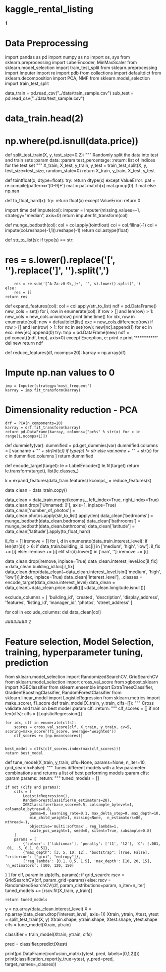 # kaggle_rental_listing

##### 1

# Data Preprocessing

import pandas as pd
import numpy as np
import os, sys
from sklearn.preprocessing import LabelEncoder, MinMaxScaler
from sklearn.model_selection import train_test_split
from sklearn.preprocessing import Imputer
import re
import pdb
from collections import defaultdict
from sklearn.decomposition import PCA, NMF
from sklearn.model_selection import train_test_split



data_train = pd.read_csv("../data/train_sample.csv")
sub_test = pd.read_csv("../data/test_sample.csv")

# data_train.head(2)

# np.where(pd.isnull(data.price))

def split_test_train(X, y, test_size=0.2):
    """
    Randomly split the data into test and train sets
    :param data:
    :param test_percentage:
    :return: list of indices for the test set
    """
    X_train, X_test, y_train, y_test = train_test_split(X, y, test_size=test_size, random_state=0)
    return X_train, y_train, X_test, y_test


def tointfloat(x, dtype=float):
    try:
        return dtype(x)
    except ValueError:
        pat = re.compile(pattern=r'[0-9]+')
        mat = pat.match(x)
        mat.group(0) if mat else np.nan

def to_float_hard(x):
    try:
        return float(x)
    except ValueError:
        return 0
        
import time
def impute(col):
    imputer = Imputer(missing_values=-1, strategy="median", axis=0)
    return imputer.fit_transform(col)

def munge_bedbath(col):
    col = col.apply(tointfloat)
    col = col.fillna(-1)
    col = impute(col.reshape(-1,1)).reshape(-1)
    return col.astype(float)

def str_to_list(s):
    if type(s) == str:
#         res = s.lower().replace('[', '').replace(']', '').split(',')
        res = re.sub('[^A-Za-z0-9\,]+', '', s).lower().split(',')
    else: 
        res = []
    return res

def expand_features(col):
    col = col.apply(str_to_list)
    ndf = pd.DataFrame()
    new_cols = set()
    for i, row in enumerate(col):
        if row > [] and len(row) > 1:
            new_cols = new_cols.union(row)
    print time.time()
    for idx, row in enumerate(col):
        new = defaultdict(list)
        exc = new_cols.difference(row) 
        if row > [] and len(row) > 1:
            for nc in set(row):
                new[nc].append(1)
        for ec in exc:
            new[ec].append(0)
        try:
            tmp = pd.DataFrame(new)
            ndf = pd.concat((ndf, tmp), axis=0)
        except Exception, e:
            print e
            print '**********'
        del new
    return ndf


def reduce_features(df, ncomps=20):
    karray = np.array(df)
#     Impute np.nan values to 0
    imp = Imputer(strategy='most_frequent')
    karray = imp.fit_transform(karray)
#     Dimensionality reduction - PCA
    drf = PCA(n_components=20)
    karray = drf.fit_transform(karray)
    return pd.DataFrame(karray, columns=["pc%s" % str(x) for x in range(1,ncomps+1)])

def dummiefy(var):
    dummified = pd.get_dummies(var)
    dummified.columns = [
        var.name + "_" + str(int(c)) if type(c) != str else var.name + "_" + str(c) for c in dummified.columns
        ]
    return dummified


def encode_target(target):
    le = LabelEncoder()
    le.fit(target)
    return le.transform(target), list(le.classes_)

k = expand_features(data_train.features)
kcomps_ = reduce_features(k)

data_clean = data_train.copy()

data_clean = data_train.merge(kcomps_, left_index=True, right_index=True)
data_clean.drop(['Unnamed: 0'], axis=1, inplace=True)
data_clean['number_of_photos'] = data_clean.photos.apply(str_to_list).apply(len)
data_clean['bedrooms'] = munge_bedbath(data_clean.bedrooms)
data_clean['bathrooms'] = munge_bedbath(data_clean.bathrooms)
data_clean['latitude'] = data_clean['latitude'].apply(to_float_hard)

    
il_fix = []
iremove = []
for i, d in enumerate(data_train.interest_level):
    if len(str(d)) > 6:
        if data_train.building_id.loc[i] in ['medium', 'high', 'low']:
            il_fix += [i]
        else: 
            iremove += [i]
    elif str(d).lower() in ['nan', '']:
        iremove += [i]
        
data_clean.drop(iremove, inplace=True)
data_clean.interest_level.loc[il_fix] = data_clean.building_id.loc[il_fix]
data_clean.drop(data_clean[~data_clean.interest_level.isin(['medium', 'high', 'low'])].index, inplace=True)
data_clean['interest_level'], _classes = encode_target(data_clean.interest_level)
data_clean = data_clean[~data_clean.price.isnull()][~data_clean.longitude.isnull()]

exclude_columns = [
    'building_id', 'created', 'description', 'display_address', 'features', 'listing_id', 'manager_id', 'photos', 'street_address'
]

for col in exclude_columns:
    del data_clean[col]


######## 2


# Feature selection, Model Selection, training, hyperparameter tuning, prediction
from sklearn.model_selection import RandomizedSearchCV, GridSearchCV
from sklearn.model_selection import cross_val_score
from xgboost.sklearn import XGBClassifier
from sklearn.ensemble import ExtraTreesClassifier, GradientBoostingClassifier, RandomForestClassifier
from sklearn.linear_model import LogisticRegression
from sklearn.metrics import make_scorer, f1_score
def train_model(X_train, y_train, clfs=[]):
    """
    Cross validate and train on best model
    :param clf:
    :return:
    """
    clf_scores = []
    if not len(clfs):
        clfs = [LogisticRegression()]

    for idx, clf in enumerate(clfs):
        scores = cross_val_score(clf, X_train, y_train, cv=5, scoring=make_scorer(f1_score, average='weighted'))
        clf_scores += [np.mean(scores)]


    best_model = clfs[clf_scores.index(max(clf_scores))]
    return best_model

def tune_model(X_train, y_train, clfs=None, params=None, n_iter=10, grid_search=False):
    """
    Tunes different models with a few parameter combinations and returns a list of best performing models
    :param clfs:
    :param params:
    :return:
    """
    tuned_models = []

    if not (clfs and params):
        clfs = [
            LogisticRegression(), 
            RandomForestClassifier(n_estimators=20), 
            XGBClassifier(base_score=0.5, colsample_bylevel=1, colsample_bytree=0.8,
               gamma=0, learning_rate=0.1, max_delta_step=0, max_depth=10,
               min_child_weight=1, missing=None,  n_estimators=80, nthread=-1,
               objective='multi:softmax', reg_lambda=1,
               scale_pos_weight=1, seed=0, silent=True, subsample=0.8)
        ]
        params = [
            {'solver': ['liblinear'], 'penalty': ['l1', 'l2'], 'C': [.001, .01, .5, 0.1, 0.5]},
            {"max_depth": [3, 5, 10, 12], "bootstrap": [True, False], "criterion": ["gini", "entropy"]},
            {'reg_lambda': [0.1, 0.5, 1.5], 'max_depth': [10, 20, 15], 'n_estimators': [100, 120, 150]
}
        ]
    for clf, param in zip(clfs, params):
        if grid_search:
            rscv = GridSearchCV(clf, param_grid=params)
        else:
            rscv = RandomizedSearchCV(clf, param_distributions=param, n_iter=n_iter)
        tuned_models += [rscv.fit(X_train, y_train)]

    return tuned_models

y = np.array(data_clean.interest_level)
X = np.array(data_clean.drop('interest_level', axis=1))
Xtrain, ytrain, Xtest, ytest = split_test_train(X, y)
Xtrain.shape, ytrain.shape, Xtest.shape, ytest.shape
clfs = tune_model(Xtrain, ytrain)

classifier = train_model(Xtrain, ytrain, clfs)

pred = classifier.predict(Xtest)

print(pd.DataFrame(confusion_matrix(ytest, pred, labels=[0,1,2])))
print(classification_report(y_true=ytest, y_pred=pred, target_names=_classes))
